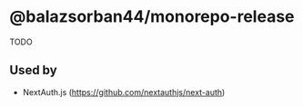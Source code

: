 # @balazsorban44/monorepo-release

TODO

## Used by

  - NextAuth.js (https://github.com/nextauthjs/next-auth)
